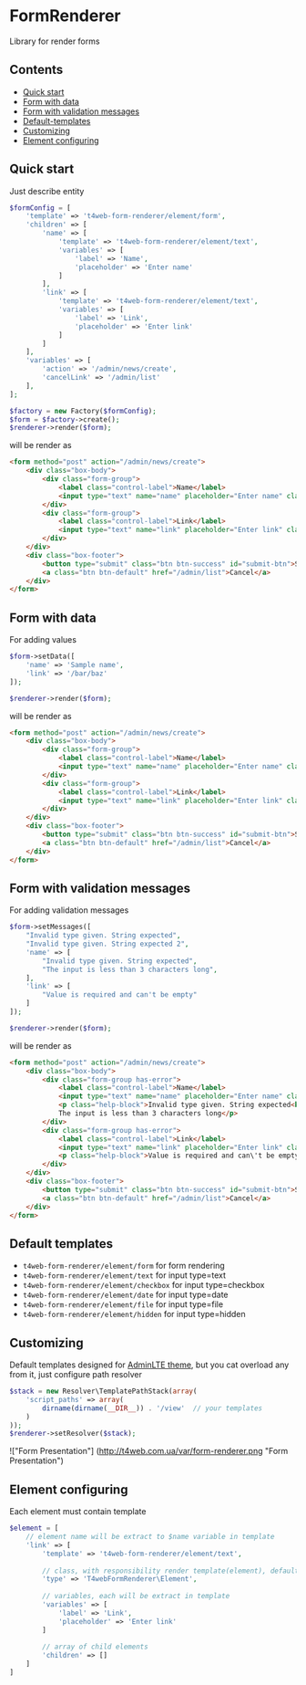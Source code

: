 # FormRenderer
Library for render forms

## Contents
- [Quick start](#quick-start)
- [Form with data](#form-with-data)
- [Form with validation messages](#form-with-validation-messages)
- [Default-templates](#default-templates)
- [Customizing](#customizing)
- [Element configuring](#element-configuring)

## Quick start
Just describe entity
```php
$formConfig = [
    'template' => 't4web-form-renderer/element/form',
    'children' => [
        'name' => [
            'template' => 't4web-form-renderer/element/text',
            'variables' => [
                'label' => 'Name',
                'placeholder' => 'Enter name'
            ]
        ],
        'link' => [
            'template' => 't4web-form-renderer/element/text',
            'variables' => [
                'label' => 'Link',
                'placeholder' => 'Enter link'
            ]
        ]
    ],
    'variables' => [
        'action' => '/admin/news/create',
        'cancelLink' => '/admin/list'
    ],
];

$factory = new Factory($formConfig);
$form = $factory->create();
$renderer->render($form);
```

will be render as
```html
<form method="post" action="/admin/news/create">
    <div class="box-body">
        <div class="form-group">
            <label class="control-label">Name</label>
            <input type="text" name="name" placeholder="Enter name" class="form-control" value="">
        </div>
        <div class="form-group">
            <label class="control-label">Link</label>
            <input type="text" name="link" placeholder="Enter link" class="form-control" value="">
        </div>
    </div>
    <div class="box-footer">
        <button type="submit" class="btn btn-success" id="submit-btn">Submit</button>
        <a class="btn btn-default" href="/admin/list">Cancel</a>
    </div>
</form>
```

## Form with data
For adding values
```php
$form->setData([
    'name' => 'Sample name',
    'link' => '/bar/baz'
]);

$renderer->render($form);
```

will be render as
```html
<form method="post" action="/admin/news/create">
    <div class="box-body">
        <div class="form-group">
            <label class="control-label">Name</label>
            <input type="text" name="name" placeholder="Enter name" class="form-control" value="Sample name">
        </div>
        <div class="form-group">
            <label class="control-label">Link</label>
            <input type="text" name="link" placeholder="Enter link" class="form-control" value="/bar/baz">
        </div>
    </div>
    <div class="box-footer">
        <button type="submit" class="btn btn-success" id="submit-btn">Submit</button>
        <a class="btn btn-default" href="/admin/list">Cancel</a>
    </div>
</form>
```

## Form with validation messages

For adding validation messages
```php
$form->setMessages([
    "Invalid type given. String expected",
    "Invalid type given. String expected 2",
    'name' => [
        "Invalid type given. String expected",
        "The input is less than 3 characters long",
    ],
    'link' => [
        "Value is required and can't be empty"
    ]
]);

$renderer->render($form);
```

will be render as
```html
<form method="post" action="/admin/news/create">
    <div class="box-body">
        <div class="form-group has-error">
            <label class="control-label">Name</label>
            <input type="text" name="name" placeholder="Enter name" class="form-control" value="">
            <p class="help-block">Invalid type given. String expected<br/>
            The input is less than 3 characters long</p>
        </div>
        <div class="form-group has-error">
            <label class="control-label">Link</label>
            <input type="text" name="link" placeholder="Enter link" class="form-control" value="">
            <p class="help-block">Value is required and can\'t be empty</p>
        </div>
    </div>
    <div class="box-footer">
        <button type="submit" class="btn btn-success" id="submit-btn">Submit</button>
        <a class="btn btn-default" href="/admin/list">Cancel</a>
    </div>
</form>
```

## Default templates

- `t4web-form-renderer/element/form` for form rendering
- `t4web-form-renderer/element/text` for input type=text
- `t4web-form-renderer/element/checkbox` for input type=checkbox
- `t4web-form-renderer/element/date` for input type=date
- `t4web-form-renderer/element/file` for input type=file
- `t4web-form-renderer/element/hidden` for input type=hidden

## Customizing

Default templates designed for [AdminLTE theme](https://github.com/almasaeed2010/AdminLTE), but you cat overload any from it, just configure path resolver
```php
$stack = new Resolver\TemplatePathStack(array(
    'script_paths' => array(
        dirname(dirname(__DIR__)) . '/view'  // your templates
    )
));
$renderer->setResolver($stack);
```

!["Form Presentation"] (http://t4web.com.ua/var/form-renderer.png "Form Presentation")

## Element configuring

Each element must contain template
```php
$element = [
    // element name will be extract to $name variable in template
    'link' => [
        'template' => 't4web-form-renderer/element/text',
        
        // class, with responsibility render template(element), default T4webFormRenderer\Element
        'type' => 'T4webFormRenderer\Element',
        
        // variables, each will be extract in template
        'variables' => [
            'label' => 'Link',
            'placeholder' => 'Enter link'
        ]
        
        // array of child elements
        'children' => []
    ]
]
```